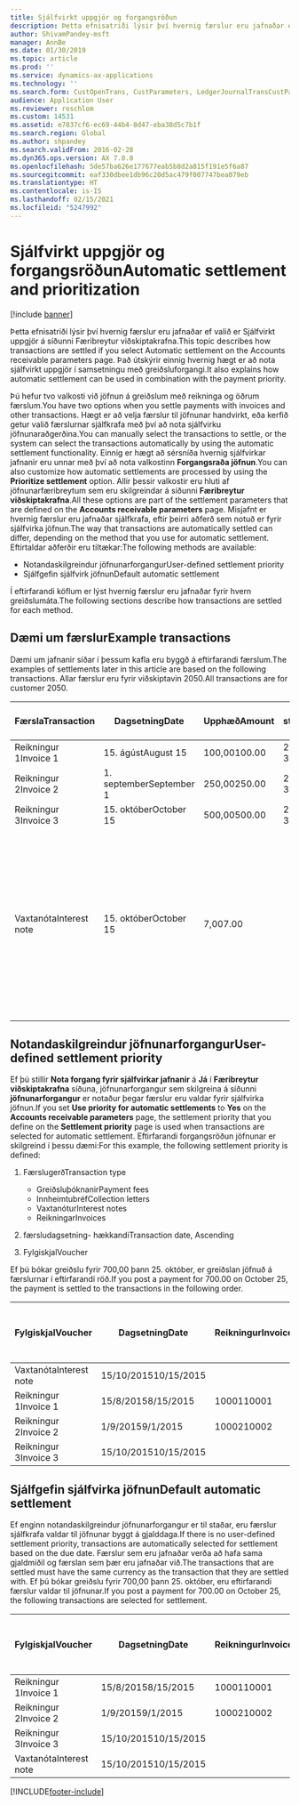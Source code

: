 ```yaml
---
title: Sjálfvirkt uppgjör og forgangsröðun
description: Þetta efnisatriði lýsir því hvernig færslur eru jafnaðar ef valið er Sjálfvirkt uppgjör á síðunni Færibreytur viðskiptakrafna. Það útskýrir einnig hvernig hægt er að nota sjálfvirkt uppgjör í samsetningu með greiðsluforgangi.
author: ShivamPandey-msft
manager: AnnBe
ms.date: 01/30/2019
ms.topic: article
ms.prod: ''
ms.service: dynamics-ax-applications
ms.technology: ''
ms.search.form: CustOpenTrans, CustParameters, LedgerJournalTransCustPaym
audience: Application User
ms.reviewer: roschlom
ms.custom: 14531
ms.assetid: e7837cf6-ec69-44b4-8d47-eba38d5c7b1f
ms.search.region: Global
ms.author: shpandey
ms.search.validFrom: 2016-02-28
ms.dyn365.ops.version: AX 7.0.0
ms.openlocfilehash: 5de57ba626e177677eab5b8d2a815f191e5f6a87
ms.sourcegitcommit: eaf330dbee1db96c20d5ac479f007747bea079eb
ms.translationtype: HT
ms.contentlocale: is-IS
ms.lasthandoff: 02/15/2021
ms.locfileid: "5247992"
---
```

# <a name="automatic-settlement-and-prioritization"></a><span data-ttu-id="8861d-104">Sjálfvirkt uppgjör og forgangsröðun</span><span class="sxs-lookup"><span data-stu-id="8861d-104">Automatic settlement and prioritization</span></span>

[!include [banner](../includes/banner.md)]

<span data-ttu-id="8861d-105">Þetta efnisatriði lýsir því hvernig færslur eru jafnaðar ef valið er Sjálfvirkt uppgjör á síðunni Færibreytur viðskiptakrafna.</span><span class="sxs-lookup"><span data-stu-id="8861d-105">This topic describes how transactions are settled if you select Automatic settlement on the Accounts receivable parameters page.</span></span> <span data-ttu-id="8861d-106">Það útskýrir einnig hvernig hægt er að nota sjálfvirkt uppgjör í samsetningu með greiðsluforgangi.</span><span class="sxs-lookup"><span data-stu-id="8861d-106">It also explains how automatic settlement can be used in combination with the payment priority.</span></span>

<span data-ttu-id="8861d-107">Þú hefur tvo valkosti við jöfnun á greiðslum með reikninga og öðrum færslum.</span><span class="sxs-lookup"><span data-stu-id="8861d-107">You have two options when you settle payments with invoices and other transactions.</span></span> <span data-ttu-id="8861d-108">Hægt er að velja færslur til jöfnunar handvirkt, eða kerfið getur valið færslurnar sjálfkrafa með því að nota sjálfvirku jöfnunaraðgerðina.</span><span class="sxs-lookup"><span data-stu-id="8861d-108">You can manually select the transactions to settle, or the system can select the transactions automatically by using the automatic settlement functionality.</span></span> <span data-ttu-id="8861d-109">Einnig er hægt að sérsníða hvernig sjálfvirkar jafnanir eru unnar með því að nota valkostinn **Forgangsraða jöfnun**.</span><span class="sxs-lookup"><span data-stu-id="8861d-109">You can also customize how automatic settlements are processed by using the **Prioritize settlement** option.</span></span> <span data-ttu-id="8861d-110">Allir þessir valkostir eru hluti af jöfnunarfæribreytum sem eru skilgreindar á síðunni **Færibreytur viðskiptakrafna**.</span><span class="sxs-lookup"><span data-stu-id="8861d-110">All these options are part of the settlement parameters that are defined on the **Accounts receivable parameters** page.</span></span> <span data-ttu-id="8861d-111">Misjafnt er hvernig færslur eru jafnaðar sjálfkrafa, eftir þeirri aðferð sem notuð er fyrir sjálfvirka jöfnun.</span><span class="sxs-lookup"><span data-stu-id="8861d-111">The way that transactions are automatically settled can differ, depending on the method that you use for automatic settlement.</span></span> <span data-ttu-id="8861d-112">Eftirtaldar aðferðir eru tiltækar:</span><span class="sxs-lookup"><span data-stu-id="8861d-112">The following methods are available:</span></span>

-   <span data-ttu-id="8861d-113">Notandaskilgreindur jöfnunarforgangur</span><span class="sxs-lookup"><span data-stu-id="8861d-113">User-defined settlement priority</span></span>
-   <span data-ttu-id="8861d-114">Sjálfgefin sjálfvirk jöfnun</span><span class="sxs-lookup"><span data-stu-id="8861d-114">Default automatic settlement</span></span>

<span data-ttu-id="8861d-115">Í eftirfarandi köflum er lýst hvernig færslur eru jafnaðar fyrir hvern greiðslumáta.</span><span class="sxs-lookup"><span data-stu-id="8861d-115">The following sections describe how transactions are settled for each method.</span></span>

## <a name="example-transactions"></a><span data-ttu-id="8861d-116">Dæmi um færslur</span><span class="sxs-lookup"><span data-stu-id="8861d-116">Example transactions</span></span>
<span data-ttu-id="8861d-117">Dæmi um jafnanir síðar í þessum kafla eru byggð á eftirfarandi færslum.</span><span class="sxs-lookup"><span data-stu-id="8861d-117">The examples of settlements later in this article are based on the following transactions.</span></span> <span data-ttu-id="8861d-118">Allar færslur eru fyrir viðskiptavin 2050.</span><span class="sxs-lookup"><span data-stu-id="8861d-118">All transactions are for customer 2050.</span></span>

| <span data-ttu-id="8861d-119">Færsla</span><span class="sxs-lookup"><span data-stu-id="8861d-119">Transaction</span></span>   | <span data-ttu-id="8861d-120">Dagsetning</span><span class="sxs-lookup"><span data-stu-id="8861d-120">Date</span></span>        | <span data-ttu-id="8861d-121">Upphæð</span><span class="sxs-lookup"><span data-stu-id="8861d-121">Amount</span></span> | <span data-ttu-id="8861d-122">Skilmálar staðgreiðsluafsláttar</span><span class="sxs-lookup"><span data-stu-id="8861d-122">Cash discount terms</span></span> | <span data-ttu-id="8861d-123">Dagsetning staðgreiðsluafsláttar</span><span class="sxs-lookup"><span data-stu-id="8861d-123">Cash discount date</span></span> | <span data-ttu-id="8861d-124">Athugasemdir</span><span class="sxs-lookup"><span data-stu-id="8861d-124">Comments</span></span>                                                                                                                                                                                      |
|---------------|-------------|--------|---------------------|--------------------|-----------------------------------------------------------------------------------------------------------------------------------------------------------------------------------------------|
| <span data-ttu-id="8861d-125">Reikningur 1</span><span class="sxs-lookup"><span data-stu-id="8861d-125">Invoice 1</span></span>     | <span data-ttu-id="8861d-126">15. ágúst</span><span class="sxs-lookup"><span data-stu-id="8861d-126">August 15</span></span>   | <span data-ttu-id="8861d-127">100,00</span><span class="sxs-lookup"><span data-stu-id="8861d-127">100.00</span></span> | <span data-ttu-id="8861d-128">2%14, Net 30</span><span class="sxs-lookup"><span data-stu-id="8861d-128">2%14, Net 30</span></span>        | <span data-ttu-id="8861d-129">29. ágúst</span><span class="sxs-lookup"><span data-stu-id="8861d-129">August 29</span></span>          |                                                                                                                                                                                               |
| <span data-ttu-id="8861d-130">Reikningur 2</span><span class="sxs-lookup"><span data-stu-id="8861d-130">Invoice 2</span></span>     | <span data-ttu-id="8861d-131">1. september</span><span class="sxs-lookup"><span data-stu-id="8861d-131">September 1</span></span> | <span data-ttu-id="8861d-132">250,00</span><span class="sxs-lookup"><span data-stu-id="8861d-132">250.00</span></span> | <span data-ttu-id="8861d-133">2%14, Net 30</span><span class="sxs-lookup"><span data-stu-id="8861d-133">2%14, Net 30</span></span>        | <span data-ttu-id="8861d-134">15. september</span><span class="sxs-lookup"><span data-stu-id="8861d-134">September 15</span></span>       |                                                                                                                                                                                               |
| <span data-ttu-id="8861d-135">Reikningur 3</span><span class="sxs-lookup"><span data-stu-id="8861d-135">Invoice 3</span></span>     | <span data-ttu-id="8861d-136">15. október</span><span class="sxs-lookup"><span data-stu-id="8861d-136">October 15</span></span>  | <span data-ttu-id="8861d-137">500,00</span><span class="sxs-lookup"><span data-stu-id="8861d-137">500.00</span></span> | <span data-ttu-id="8861d-138">2% 14/Net 30</span><span class="sxs-lookup"><span data-stu-id="8861d-138">2% 14/Net 30</span></span>        | <span data-ttu-id="8861d-139">29. október</span><span class="sxs-lookup"><span data-stu-id="8861d-139">October 29</span></span>         |                                                                                                                                                                                               |
| <span data-ttu-id="8861d-140">Vaxtanóta</span><span class="sxs-lookup"><span data-stu-id="8861d-140">Interest note</span></span> | <span data-ttu-id="8861d-141">15. október</span><span class="sxs-lookup"><span data-stu-id="8861d-141">October 15</span></span>  | <span data-ttu-id="8861d-142">7,00</span><span class="sxs-lookup"><span data-stu-id="8861d-142">7.00</span></span>   |                     |                    | <span data-ttu-id="8861d-143">Þessi vaxtanóta er fyrir reikning 1 og 2.</span><span class="sxs-lookup"><span data-stu-id="8861d-143">This interest note is for invoice 1 and invoice 2.</span></span> <span data-ttu-id="8861d-144">Upphæðin er reiknuð sem 2 prósent vextir á upphæðir sem eru 30 eða fleiri daga fram yfir gjalddaga.</span><span class="sxs-lookup"><span data-stu-id="8861d-144">The amount is calculated as 2-percent interest on amounts that are 30 or more days past due.</span></span> <span data-ttu-id="8861d-145">Til dæmis, 0,02 × (100,00 + 250,00) = 7,00.</span><span class="sxs-lookup"><span data-stu-id="8861d-145">For example, 0.02 × (100.00 + 250.00) = 7.00.</span></span> |

## <a name="user-defined-settlement-priority"></a><span data-ttu-id="8861d-146">Notandaskilgreindur jöfnunarforgangur</span><span class="sxs-lookup"><span data-stu-id="8861d-146">User-defined settlement priority</span></span>
<span data-ttu-id="8861d-147">Ef þú stillir **Nota forgang fyrir sjálfvirkar jafnanir** á **Já** í **Færibreytur viðskiptakrafna** síðuna, jöfnunarforgangur sem skilgreina á síðunni **jöfnunarforgangur** er notaður þegar færslur eru valdar fyrir sjálfvirka jöfnun.</span><span class="sxs-lookup"><span data-stu-id="8861d-147">If you set **Use priority for automatic settlements** to **Yes** on the **Accounts receivable parameters** page, the settlement priority that you define on the **Settlement priority** page is used when transactions are selected for automatic settlement.</span></span> <span data-ttu-id="8861d-148">Eftirfarandi forgangsröðun jöfnunar er skilgreind í þessu dæmi:</span><span class="sxs-lookup"><span data-stu-id="8861d-148">For this example, the following settlement priority is defined:</span></span>

1.  <span data-ttu-id="8861d-149">Færslugerð</span><span class="sxs-lookup"><span data-stu-id="8861d-149">Transaction type</span></span>
    -   <span data-ttu-id="8861d-150">Greiðsluþóknanir</span><span class="sxs-lookup"><span data-stu-id="8861d-150">Payment fees</span></span>
    -   <span data-ttu-id="8861d-151">Innheimtubréf</span><span class="sxs-lookup"><span data-stu-id="8861d-151">Collection letters</span></span>
    -   <span data-ttu-id="8861d-152">Vaxtanótur</span><span class="sxs-lookup"><span data-stu-id="8861d-152">Interest notes</span></span>
    -   <span data-ttu-id="8861d-153">Reikningar</span><span class="sxs-lookup"><span data-stu-id="8861d-153">Invoices</span></span>

2.  <span data-ttu-id="8861d-154">færsludagsetning- hækkandi</span><span class="sxs-lookup"><span data-stu-id="8861d-154">Transaction date, Ascending</span></span>
3.  <span data-ttu-id="8861d-155">Fylgiskjal</span><span class="sxs-lookup"><span data-stu-id="8861d-155">Voucher</span></span>

<span data-ttu-id="8861d-156">Ef þú bókar greiðslu fyrir 700,00 þann 25. október, er greiðslan jöfnuð á færslurnar í eftirfarandi röð.</span><span class="sxs-lookup"><span data-stu-id="8861d-156">If you post a payment for 700.00 on October 25, the payment is settled to the transactions in the following order.</span></span>

| <span data-ttu-id="8861d-157">Fylgiskjal</span><span class="sxs-lookup"><span data-stu-id="8861d-157">Voucher</span></span>       | <span data-ttu-id="8861d-158">Dagsetning</span><span class="sxs-lookup"><span data-stu-id="8861d-158">Date</span></span>       | <span data-ttu-id="8861d-159">Reikningur</span><span class="sxs-lookup"><span data-stu-id="8861d-159">Invoice</span></span> | <span data-ttu-id="8861d-160">Upphæð í gjaldmiðli færslu</span><span class="sxs-lookup"><span data-stu-id="8861d-160">Amount in transaction currency</span></span> | <span data-ttu-id="8861d-161">Upphæð til jöfnunar</span><span class="sxs-lookup"><span data-stu-id="8861d-161">Amount to settle</span></span> | <span data-ttu-id="8861d-162">Staða</span><span class="sxs-lookup"><span data-stu-id="8861d-162">Balance</span></span> | <span data-ttu-id="8861d-163">Gjaldmiðill</span><span class="sxs-lookup"><span data-stu-id="8861d-163">Currency</span></span> |
|---------------|------------|---------|--------------------------------|------------------|---------|----------|
| <span data-ttu-id="8861d-164">Vaxtanóta</span><span class="sxs-lookup"><span data-stu-id="8861d-164">Interest note</span></span> | <span data-ttu-id="8861d-165">15/10/2015</span><span class="sxs-lookup"><span data-stu-id="8861d-165">10/15/2015</span></span> |         | <span data-ttu-id="8861d-166">7,00</span><span class="sxs-lookup"><span data-stu-id="8861d-166">7.00</span></span>                           | <span data-ttu-id="8861d-167">7,00</span><span class="sxs-lookup"><span data-stu-id="8861d-167">7.00</span></span>             | <span data-ttu-id="8861d-168">0,00</span><span class="sxs-lookup"><span data-stu-id="8861d-168">0.00</span></span>    | <span data-ttu-id="8861d-169">USD</span><span class="sxs-lookup"><span data-stu-id="8861d-169">USD</span></span>      |
| <span data-ttu-id="8861d-170">Reikningur 1</span><span class="sxs-lookup"><span data-stu-id="8861d-170">Invoice 1</span></span>     | <span data-ttu-id="8861d-171">15/8/2015</span><span class="sxs-lookup"><span data-stu-id="8861d-171">8/15/2015</span></span>  | <span data-ttu-id="8861d-172">10001</span><span class="sxs-lookup"><span data-stu-id="8861d-172">10001</span></span>   | <span data-ttu-id="8861d-173">100,00</span><span class="sxs-lookup"><span data-stu-id="8861d-173">100.00</span></span>                         | <span data-ttu-id="8861d-174">100,00</span><span class="sxs-lookup"><span data-stu-id="8861d-174">100.00</span></span>           | <span data-ttu-id="8861d-175">0,00</span><span class="sxs-lookup"><span data-stu-id="8861d-175">0.00</span></span>    | <span data-ttu-id="8861d-176">USD</span><span class="sxs-lookup"><span data-stu-id="8861d-176">USD</span></span>      |
| <span data-ttu-id="8861d-177">Reikningur 2</span><span class="sxs-lookup"><span data-stu-id="8861d-177">Invoice 2</span></span>     | <span data-ttu-id="8861d-178">1/9/2015</span><span class="sxs-lookup"><span data-stu-id="8861d-178">9/1/2015</span></span>   | <span data-ttu-id="8861d-179">10002</span><span class="sxs-lookup"><span data-stu-id="8861d-179">10002</span></span>   | <span data-ttu-id="8861d-180">250,00</span><span class="sxs-lookup"><span data-stu-id="8861d-180">250.00</span></span>                         | <span data-ttu-id="8861d-181">250,00</span><span class="sxs-lookup"><span data-stu-id="8861d-181">250.00</span></span>           | <span data-ttu-id="8861d-182">0,00</span><span class="sxs-lookup"><span data-stu-id="8861d-182">0.00</span></span>    | <span data-ttu-id="8861d-183">USD</span><span class="sxs-lookup"><span data-stu-id="8861d-183">USD</span></span>      |
| <span data-ttu-id="8861d-184">Reikningur 3</span><span class="sxs-lookup"><span data-stu-id="8861d-184">Invoice 3</span></span>     | <span data-ttu-id="8861d-185">15/10/2015</span><span class="sxs-lookup"><span data-stu-id="8861d-185">10/15/2015</span></span> |         | <span data-ttu-id="8861d-186">500,00</span><span class="sxs-lookup"><span data-stu-id="8861d-186">500.00</span></span>                         | <span data-ttu-id="8861d-187">343,00</span><span class="sxs-lookup"><span data-stu-id="8861d-187">343.00</span></span>           | <span data-ttu-id="8861d-188">157.00</span><span class="sxs-lookup"><span data-stu-id="8861d-188">157.00</span></span>  | <span data-ttu-id="8861d-189">USD</span><span class="sxs-lookup"><span data-stu-id="8861d-189">USD</span></span>      |

## <a name="default-automatic-settlement"></a><span data-ttu-id="8861d-190">Sjálfgefin sjálfvirka jöfnun</span><span class="sxs-lookup"><span data-stu-id="8861d-190">Default automatic settlement</span></span>
<span data-ttu-id="8861d-191">Ef enginn notandaskilgreindur jöfnunarforgangur er til staðar, eru færslur sjálfkrafa valdar til jöfnunar byggt á gjalddaga.</span><span class="sxs-lookup"><span data-stu-id="8861d-191">If there is no user-defined settlement priority, transactions are automatically selected for settlement based on the due date.</span></span> <span data-ttu-id="8861d-192">Færslur sem eru jafnaðar verða að hafa sama gjaldmiðil og færslan sem þær eru jafnaðar við.</span><span class="sxs-lookup"><span data-stu-id="8861d-192">The transactions that are settled must have the same currency as the transaction that they are settled with.</span></span> <span data-ttu-id="8861d-193">Ef þú bókar greiðslu fyrir 700,00 þann 25. október, eru eftirfarandi færslur valdar til jöfnunar.</span><span class="sxs-lookup"><span data-stu-id="8861d-193">If you post a payment for 700.00 on October 25, the following transactions are selected for settlement.</span></span>

| <span data-ttu-id="8861d-194">Fylgiskjal</span><span class="sxs-lookup"><span data-stu-id="8861d-194">Voucher</span></span>       | <span data-ttu-id="8861d-195">Dagsetning</span><span class="sxs-lookup"><span data-stu-id="8861d-195">Date</span></span>       | <span data-ttu-id="8861d-196">Reikningur</span><span class="sxs-lookup"><span data-stu-id="8861d-196">Invoice</span></span> | <span data-ttu-id="8861d-197">Upphæð í gjaldmiðli færslu</span><span class="sxs-lookup"><span data-stu-id="8861d-197">Amount in transaction currency</span></span> | <span data-ttu-id="8861d-198">Upphæð til jöfnunar</span><span class="sxs-lookup"><span data-stu-id="8861d-198">Amount to settle</span></span> | <span data-ttu-id="8861d-199">Staða</span><span class="sxs-lookup"><span data-stu-id="8861d-199">Balance</span></span> | <span data-ttu-id="8861d-200">Gjaldmiðill</span><span class="sxs-lookup"><span data-stu-id="8861d-200">Currency</span></span> |
|---------------|------------|---------|--------------------------------|------------------|---------|----------|
| <span data-ttu-id="8861d-201">Reikningur 1</span><span class="sxs-lookup"><span data-stu-id="8861d-201">Invoice 1</span></span>     | <span data-ttu-id="8861d-202">15/8/2015</span><span class="sxs-lookup"><span data-stu-id="8861d-202">8/15/2015</span></span>  | <span data-ttu-id="8861d-203">10001</span><span class="sxs-lookup"><span data-stu-id="8861d-203">10001</span></span>   | <span data-ttu-id="8861d-204">100,00</span><span class="sxs-lookup"><span data-stu-id="8861d-204">100.00</span></span>                         | <span data-ttu-id="8861d-205">100,00</span><span class="sxs-lookup"><span data-stu-id="8861d-205">100.00</span></span>           | <span data-ttu-id="8861d-206">0,00</span><span class="sxs-lookup"><span data-stu-id="8861d-206">0.00</span></span>    | <span data-ttu-id="8861d-207">USD</span><span class="sxs-lookup"><span data-stu-id="8861d-207">USD</span></span>      |
| <span data-ttu-id="8861d-208">Reikningur 2</span><span class="sxs-lookup"><span data-stu-id="8861d-208">Invoice 2</span></span>     | <span data-ttu-id="8861d-209">1/9/2015</span><span class="sxs-lookup"><span data-stu-id="8861d-209">9/1/2015</span></span>   | <span data-ttu-id="8861d-210">10002</span><span class="sxs-lookup"><span data-stu-id="8861d-210">10002</span></span>   | <span data-ttu-id="8861d-211">250,00</span><span class="sxs-lookup"><span data-stu-id="8861d-211">250.00</span></span>                         | <span data-ttu-id="8861d-212">250,00</span><span class="sxs-lookup"><span data-stu-id="8861d-212">250.00</span></span>           | <span data-ttu-id="8861d-213">0,00</span><span class="sxs-lookup"><span data-stu-id="8861d-213">0.00</span></span>    | <span data-ttu-id="8861d-214">USD</span><span class="sxs-lookup"><span data-stu-id="8861d-214">USD</span></span>      |
| <span data-ttu-id="8861d-215">Reikningur 3</span><span class="sxs-lookup"><span data-stu-id="8861d-215">Invoice 3</span></span>     | <span data-ttu-id="8861d-216">15/10/2015</span><span class="sxs-lookup"><span data-stu-id="8861d-216">10/15/2015</span></span> |         | <span data-ttu-id="8861d-217">500.00</span><span class="sxs-lookup"><span data-stu-id="8861d-217">500.00</span></span>                         | <span data-ttu-id="8861d-218">350.00</span><span class="sxs-lookup"><span data-stu-id="8861d-218">350.00</span></span>           | <span data-ttu-id="8861d-219">150.00</span><span class="sxs-lookup"><span data-stu-id="8861d-219">150.00</span></span>  | <span data-ttu-id="8861d-220">USD</span><span class="sxs-lookup"><span data-stu-id="8861d-220">USD</span></span>      |
| <span data-ttu-id="8861d-221">Vaxtanóta</span><span class="sxs-lookup"><span data-stu-id="8861d-221">Interest note</span></span> | <span data-ttu-id="8861d-222">15/10/2015</span><span class="sxs-lookup"><span data-stu-id="8861d-222">10/15/2015</span></span> |         | <span data-ttu-id="8861d-223">7.00</span><span class="sxs-lookup"><span data-stu-id="8861d-223">7.00</span></span>                           | <span data-ttu-id="8861d-224">0,00</span><span class="sxs-lookup"><span data-stu-id="8861d-224">0.00</span></span>             | <span data-ttu-id="8861d-225">7.00</span><span class="sxs-lookup"><span data-stu-id="8861d-225">7.00</span></span>    | <span data-ttu-id="8861d-226">USD</span><span class="sxs-lookup"><span data-stu-id="8861d-226">USD</span></span>      |







[!INCLUDE[footer-include](../../includes/footer-banner.md)]